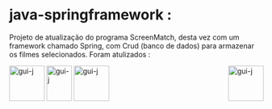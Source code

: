 # java-springframework :
Projeto de atualização do programa ScreenMatch, desta vez com um framework chamado Spring, com Crud (banco de dados) para armazenar os filmes selecionados.
Foram atulizados :

<img align="center" alt="gui-j" height="70" width="70" src="https://cdn.jsdelivr.net/gh/devicons/devicon/icons/java/java-original-wordmark.svg"/>
<img align="right" alt="gui-j" height="70" width="70" src="https://cdn.jsdelivr.net/gh/devicons/devicon/icons/spring/spring-original-wordmark.svg"/>
<img align="center" alt="gui-j" height="70" width="50" src="https://cdn.jsdelivr.net/gh/devicons/devicon/icons/maya/maya-original.svg"/>
<img align="center" alt="gui-j" height="70" width="70" src="https://cdn.jsdelivr.net/gh/devicons/devicon/icons/mysql/mysql-original-wordmark.svg"/>

           
          
